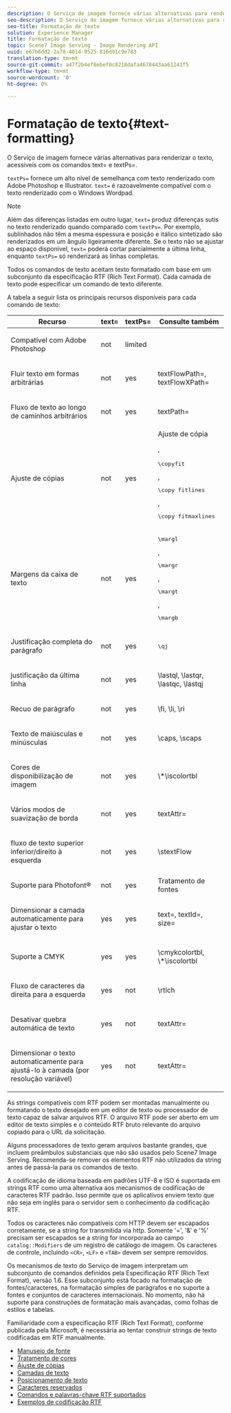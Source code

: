 ```yaml
---
description: O Serviço de imagem fornece várias alternativas para renderizar o texto, acessíveis com os comandos text= e textPs=.
seo-description: O Serviço de imagem fornece várias alternativas para renderizar o texto, acessíveis com os comandos text= e textPs=.
seo-title: Formatação de texto
solution: Experience Manager
title: Formatação de texto
topic: Scene7 Image Serving - Image Rendering API
uuid: e67b6dd2-2a78-4014-9525-816d91c9e783
translation-type: tm+mt
source-git-commit: a47f2b4ef8ebef0c8218dafa4678443aa61241f5
workflow-type: tm+mt
source-wordcount: '0'
ht-degree: 0%

---
```



# Formatação de texto{#text-formatting}

O Serviço de imagem fornece várias alternativas para renderizar o texto, acessíveis com os comandos text= e textPs=.

`textPs=` fornece um alto nível de semelhança com texto renderizado com Adobe Photoshop e Illustrator. `text=` é razoavelmente compatível com o texto renderizado com o Windows Wordpad.

>[!NOTE]
>
>Além das diferenças listadas em outro lugar, `text=` produz diferenças sutis no texto renderizado quando comparado com `textPs=`. Por exemplo, sublinhados não têm a mesma espessura e posição e itálico sintetizado são renderizados em um ângulo ligeiramente diferente. Se o texto não se ajustar ao espaço disponível, `text=` poderá cortar parcialmente a última linha, enquanto `textPs=` só renderizará as linhas completas.

Todos os comandos de texto aceitam texto formatado com base em um subconjunto da especificação RTF (Rich Text Format). Cada camada de texto pode especificar um comando de texto diferente.

A tabela a seguir lista os principais recursos disponíveis para cada comando de texto:

<table id="table_9C41CBDA94C24805B538E5049B0137C6"> 
 <thead> 
  <tr> 
   <th class="entry"> <b> Recurso</b> </th> 
   <th class="entry"> <b> text=</b> </th> 
   <th class="entry"> <b> textPs=</b> </th> 
   <th class="entry"> <b> Consulte também</b> </th> 
  </tr> 
 </thead>
 <tbody> 
  <tr> 
   <td> <p> Compatível com Adobe Photoshop </p> </td> 
   <td> <p> not </p> </td> 
   <td> <p> limited </p> </td> 
   <td> <p> </p> </td> 
  </tr> 
  <tr> 
   <td> <p>Fluir texto em formas arbitrárias </p> </td> 
   <td> <p>not </p> </td> 
   <td> <p>yes </p> </td> 
   <td> <p>textFlowPath=, textFlowXPath= </p> </td> 
  </tr> 
  <tr> 
   <td> <p>Fluxo de texto ao longo de caminhos arbitrários </p> </td> 
   <td> <p>not </p> </td> 
   <td> <p>yes </p> </td> 
   <td> <p>textPath= </p> </td> 
  </tr> 
  <tr> 
   <td> <p>Ajuste de cópias </p> </td> 
   <td> <p>not </p> </td> 
   <td> <p>yes </p> </td> 
   <td> Ajuste de cópia <p>, <pre>\copyfit</pre>, <pre>\copy fitlines</pre>, <pre>\copy fitmaxlines</pre> </p> </td> 
  </tr> 
  <tr> 
   <td> <p>Margens da caixa de texto </p> </td> 
   <td> <p>not </p> </td> 
   <td> <p>yes </p> </td> 
   <td> <p><pre>\margl</pre>, <pre>\margr</pre>, <pre>\margt</pre>, <pre>\margb</pre> </p> </td> 
  </tr> 
  <tr> 
   <td> <p>Justificação completa do parágrafo </p> </td> 
   <td> <p>not </p> </td> 
   <td> <p>yes </p> </td> 
   <td> <p><pre>\qj</pre> </p> </td> 
  </tr> 
  <tr> 
   <td> <p>justificação da última linha </p> </td> 
   <td> <p>not </p> </td> 
   <td> <p>yes </p> </td> 
   <td> <p>\lastql, \lastqr, \lastqc, \lastqj </p> </td> 
  </tr> 
  <tr> 
   <td> <p>Recuo de parágrafo </p> </td> 
   <td> <p>not </p> </td> 
   <td> <p>yes </p> </td> 
   <td> <p>\fi, \li, \ri </p> </td> 
  </tr> 
  <tr> 
   <td> <p>Texto de maiúsculas e minúsculas </p> </td> 
   <td> <p>not </p> </td> 
   <td> <p>yes </p> </td> 
   <td> <p>\caps, \scaps </p> </td> 
  </tr> 
  <tr> 
   <td> <p>Cores de disponibilização de imagem </p> </td> 
   <td> <p>not </p> </td> 
   <td> <p>yes </p> </td> 
   <td> <p>\*\iscolortbl </p> </td> 
  </tr> 
  <tr> 
   <td> <p>Vários modos de suavização de borda </p> </td> 
   <td> <p>not </p> </td> 
   <td> <p>yes </p> </td> 
   <td> <p>textAttr= </p> </td> 
  </tr> 
  <tr> 
   <td> <p>fluxo de texto superior inferior/direito à esquerda </p> </td> 
   <td> <p>not </p> </td> 
   <td> <p>yes </p> </td> 
   <td> <p>\stextFlow </p> </td> 
  </tr> 
  <tr> 
   <td> <p>Suporte para Photofont® </p> </td> 
   <td> <p>not </p> </td> 
   <td> <p>yes </p> </td> 
   <td> Tratamento de fontes </td> 
  </tr> 
  <tr> 
   <td> <p>Dimensionar a camada automaticamente para ajustar o texto </p> </td> 
   <td> <p>yes </p> </td> 
   <td> <p>yes </p> </td> 
   <td> <p>text=, textId=, size= </p> </td> 
  </tr> 
  <tr> 
   <td> <p>Suporte a CMYK </p> </td> 
   <td> <p>yes </p> </td> 
   <td> <p>yes </p> </td> 
   <td> <p>\cmykcolortbl, \*\iscolortbl </p> </td> 
  </tr> 
  <tr> 
   <td> <p>Fluxo de caracteres da direita para a esquerda </p> </td> 
   <td> <p>yes </p> </td> 
   <td> <p>not </p> </td> 
   <td> <p>\rtlch </p> </td> 
  </tr> 
  <tr> 
   <td> <p>Desativar quebra automática de texto </p> </td> 
   <td> <p>yes </p> </td> 
   <td> <p>not </p> </td> 
   <td> <p>textAttr= </p> </td> 
  </tr> 
  <tr> 
   <td> <p>Dimensionar o texto automaticamente para ajustá-lo à camada (por resolução variável) </p> </td> 
   <td> <p>yes </p> </td> 
   <td> <p>not </p> </td> 
   <td> <p>textAttr= </p> </td> 
  </tr> 
 </tbody> 
</table>

As strings compatíveis com RTF podem ser montadas manualmente ou formatando o texto desejado em um editor de texto ou processador de texto capaz de salvar arquivos RTF. O arquivo RTF pode ser aberto em um editor de texto simples e o conteúdo RTF bruto relevante do arquivo copiado para o URL da solicitação.

Alguns processadores de texto geram arquivos bastante grandes, que incluem preâmbulos substanciais que não são usados pelo Scene7 Image Serving. Recomenda-se remover os elementos RTF não utilizados da string antes de passá-la para os comandos de texto.

A codificação de idioma baseada em padrões UTF-8 e ISO é suportada em strings RTF como uma alternativa aos mecanismos de codificação de caracteres RTF padrão. Isso permite que os aplicativos enviem texto que não seja em inglês para o servidor sem o conhecimento da codificação RTF.

Todos os caracteres não compatíveis com HTTP devem ser escapados corretamente, se a string for transmitida via http. Somente &#39;=&#39;, &#39;&amp;&#39; e &#39;%&#39; precisam ser escapados se a string for incorporada ao campo `catalog::Modifiers` de um registro de catálogo de imagem. Os caracteres de controle, incluindo `<CR>`, `<LF>` e `<TAB>` devem ser sempre removidos.

Os mecanismos de texto do Serviço de imagem interpretam um subconjunto de comandos definidos pela Especificação RTF (Rich Text Format), versão 1.6. Esse subconjunto está focado na formatação de fontes/caracteres, na formatação simples de parágrafos e no suporte a fontes e conjuntos de caracteres internacionais. No momento, não há suporte para construções de formatação mais avançadas, como folhas de estilos e tabelas.

Familiaridade com a especificação RTF (Rich Text Format), conforme publicada pela Microsoft, é necessária ao tentar construir strings de texto codificadas em RTF manualmente.

* [Manuseio de fonte](r-font-handling.md)
* [Tratamento de cores](r-color-handling.md)
* [Ajuste de cópias](r-copy-fitting.md)
* [Camadas de texto](r-text-layers.md)
* [Posicionamento de texto](r-text-positioning.md)
* [Caracteres reservados](r-reserved-characters.md)
* [Comandos e palavras-chave RTF suportados](c-supported-rtf-commands-and-keywords/c-supported-rtf-commands-and-keywords.md)
* [Exemplos de codificação RTF](r-rtf-encoding-examples.md)
